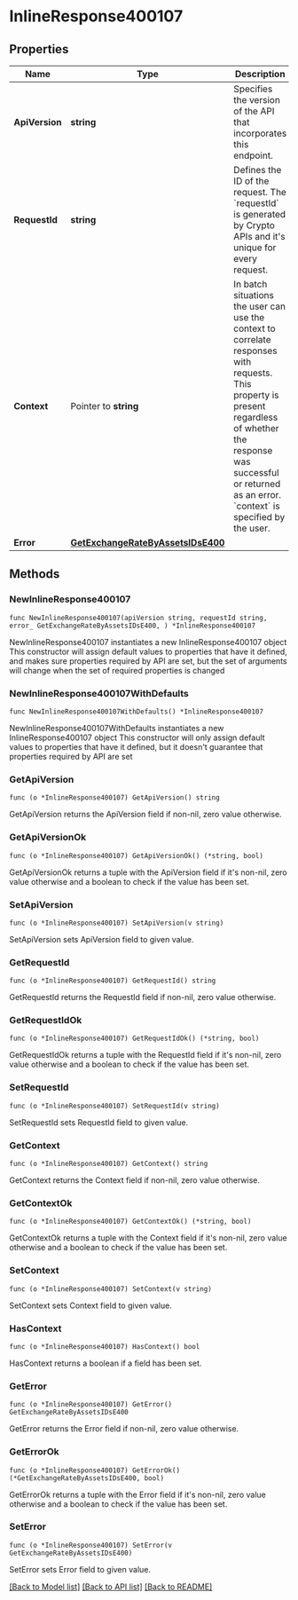 # InlineResponse400107

## Properties

Name | Type | Description | Notes
------------ | ------------- | ------------- | -------------
**ApiVersion** | **string** | Specifies the version of the API that incorporates this endpoint. | 
**RequestId** | **string** | Defines the ID of the request. The &#x60;requestId&#x60; is generated by Crypto APIs and it&#39;s unique for every request. | 
**Context** | Pointer to **string** | In batch situations the user can use the context to correlate responses with requests. This property is present regardless of whether the response was successful or returned as an error. &#x60;context&#x60; is specified by the user. | [optional] 
**Error** | [**GetExchangeRateByAssetsIDsE400**](GetExchangeRateByAssetsIDsE400.md) |  | 

## Methods

### NewInlineResponse400107

`func NewInlineResponse400107(apiVersion string, requestId string, error_ GetExchangeRateByAssetsIDsE400, ) *InlineResponse400107`

NewInlineResponse400107 instantiates a new InlineResponse400107 object
This constructor will assign default values to properties that have it defined,
and makes sure properties required by API are set, but the set of arguments
will change when the set of required properties is changed

### NewInlineResponse400107WithDefaults

`func NewInlineResponse400107WithDefaults() *InlineResponse400107`

NewInlineResponse400107WithDefaults instantiates a new InlineResponse400107 object
This constructor will only assign default values to properties that have it defined,
but it doesn't guarantee that properties required by API are set

### GetApiVersion

`func (o *InlineResponse400107) GetApiVersion() string`

GetApiVersion returns the ApiVersion field if non-nil, zero value otherwise.

### GetApiVersionOk

`func (o *InlineResponse400107) GetApiVersionOk() (*string, bool)`

GetApiVersionOk returns a tuple with the ApiVersion field if it's non-nil, zero value otherwise
and a boolean to check if the value has been set.

### SetApiVersion

`func (o *InlineResponse400107) SetApiVersion(v string)`

SetApiVersion sets ApiVersion field to given value.


### GetRequestId

`func (o *InlineResponse400107) GetRequestId() string`

GetRequestId returns the RequestId field if non-nil, zero value otherwise.

### GetRequestIdOk

`func (o *InlineResponse400107) GetRequestIdOk() (*string, bool)`

GetRequestIdOk returns a tuple with the RequestId field if it's non-nil, zero value otherwise
and a boolean to check if the value has been set.

### SetRequestId

`func (o *InlineResponse400107) SetRequestId(v string)`

SetRequestId sets RequestId field to given value.


### GetContext

`func (o *InlineResponse400107) GetContext() string`

GetContext returns the Context field if non-nil, zero value otherwise.

### GetContextOk

`func (o *InlineResponse400107) GetContextOk() (*string, bool)`

GetContextOk returns a tuple with the Context field if it's non-nil, zero value otherwise
and a boolean to check if the value has been set.

### SetContext

`func (o *InlineResponse400107) SetContext(v string)`

SetContext sets Context field to given value.

### HasContext

`func (o *InlineResponse400107) HasContext() bool`

HasContext returns a boolean if a field has been set.

### GetError

`func (o *InlineResponse400107) GetError() GetExchangeRateByAssetsIDsE400`

GetError returns the Error field if non-nil, zero value otherwise.

### GetErrorOk

`func (o *InlineResponse400107) GetErrorOk() (*GetExchangeRateByAssetsIDsE400, bool)`

GetErrorOk returns a tuple with the Error field if it's non-nil, zero value otherwise
and a boolean to check if the value has been set.

### SetError

`func (o *InlineResponse400107) SetError(v GetExchangeRateByAssetsIDsE400)`

SetError sets Error field to given value.



[[Back to Model list]](../README.md#documentation-for-models) [[Back to API list]](../README.md#documentation-for-api-endpoints) [[Back to README]](../README.md)



